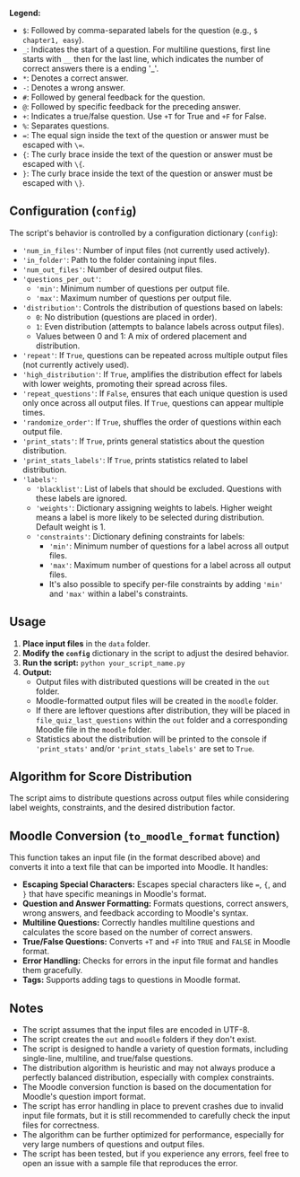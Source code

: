 
**Legend:**

-   `$`: Followed by comma-separated labels for the question (e.g., `$ chapter1, easy`).
-   `_`: Indicates the start of a question. For multiline questions, first line starts with `__` then for the last line, which indicates the number of correct answers there is a ending '_'.
-   `*`: Denotes a correct answer.
-   `-`: Denotes a wrong answer.
-   `#`: Followed by general feedback for the question.
-   `@`: Followed by specific feedback for the preceding answer.
-   `+`: Indicates a true/false question. Use `+T` for True and `+F` for False.
-   `%`: Separates questions.
-   `=`: The equal sign inside the text of the question or answer must be escaped with `\=`.
-   `{`: The curly brace inside the text of the question or answer must be escaped with `\{`.
-   `}`: The curly brace inside the text of the question or answer must be escaped with `\}`.

## Configuration (`config`)

The script's behavior is controlled by a configuration dictionary (`config`):

-   `'num_in_files'`: Number of input files (not currently used actively).
-   `'in_folder'`: Path to the folder containing input files.
-   `'num_out_files'`: Number of desired output files.
-   `'questions_per_out'`:
    -   `'min'`: Minimum number of questions per output file.
    -   `'max'`: Maximum number of questions per output file.
-   `'distribution'`: Controls the distribution of questions based on labels:
    -   `0`: No distribution (questions are placed in order).
    -   `1`: Even distribution (attempts to balance labels across output files).
    -   Values between 0 and 1: A mix of ordered placement and distribution.
-   `'repeat'`: If `True`, questions can be repeated across multiple output files (not currently actively used).
-   `'high_distribution'`: If `True`, amplifies the distribution effect for labels with lower weights, promoting their spread across files.
-   `'repeat_questions'`: If `False`, ensures that each unique question is used only once across all output files. If `True`, questions can appear multiple times.
-   `'randomize_order'`: If `True`, shuffles the order of questions within each output file.
-   `'print_stats'`: If `True`, prints general statistics about the question distribution.
-   `'print_stats_labels'`: If `True`, prints statistics related to label distribution.
-   `'labels'`:
    -   `'blacklist'`: List of labels that should be excluded. Questions with these labels are ignored.
    -   `'weights'`: Dictionary assigning weights to labels. Higher weight means a label is more likely to be selected during distribution. Default weight is 1.
    -   `'constraints'`: Dictionary defining constraints for labels:
        -   `'min'`: Minimum number of questions for a label across all output files.
        -   `'max'`: Maximum number of questions for a label across all output files.
        -   It's also possible to specify per-file constraints by adding `'min'` and `'max'` within a label's constraints.

## Usage

1. **Place input files** in the `data` folder.
2. **Modify the `config`** dictionary in the script to adjust the desired behavior.
3. **Run the script:** `python your_script_name.py`
4. **Output:**
    -   Output files with distributed questions will be created in the `out` folder.
    -   Moodle-formatted output files will be created in the `moodle` folder.
    -   If there are leftover questions after distribution, they will be placed in `file_quiz_last_questions` within the `out` folder and a corresponding Moodle file in the `moodle` folder.
    -   Statistics about the distribution will be printed to the console if `'print_stats'` and/or `'print_stats_labels'` are set to `True`.

## Algorithm for Score Distribution

The script aims to distribute questions across output files while considering label weights, constraints, and the desired distribution factor. 


## Moodle Conversion (`to_moodle_format` function)

This function takes an input file (in the format described above) and converts it into a text file that can be imported into Moodle. It handles:

-   **Escaping Special Characters:** Escapes special characters like `=`, `{`, and `}` that have specific meanings in Moodle's format.
-   **Question and Answer Formatting:** Formats questions, correct answers, wrong answers, and feedback according to Moodle's syntax.
-   **Multiline Questions:** Correctly handles multiline questions and calculates the score based on the number of correct answers.
-   **True/False Questions:** Converts `+T` and `+F` into `TRUE` and `FALSE` in Moodle format.
-   **Error Handling:** Checks for errors in the input file format and handles them gracefully.
-   **Tags:** Supports adding tags to questions in Moodle format.

## Notes

-   The script assumes that the input files are encoded in UTF-8.
-   The script creates the `out` and `moodle` folders if they don't exist.
-   The script is designed to handle a variety of question formats, including single-line, multiline, and true/false questions.
-   The distribution algorithm is heuristic and may not always produce a perfectly balanced distribution, especially with complex constraints.
-   The Moodle conversion function is based on the documentation for Moodle's question import format.
-   The script has error handling in place to prevent crashes due to invalid input file formats, but it is still recommended to carefully check the input files for correctness.
-   The algorithm can be further optimized for performance, especially for very large numbers of questions and output files.
-   The script has been tested, but if you experience any errors, feel free to open an issue with a sample file that reproduces the error.

